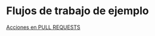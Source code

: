 # Flujos de trabajo de ejemplo

[Acciones en PULL REQUESTS](https://graphite.dev/guides/github-actions-on-pull-requests)